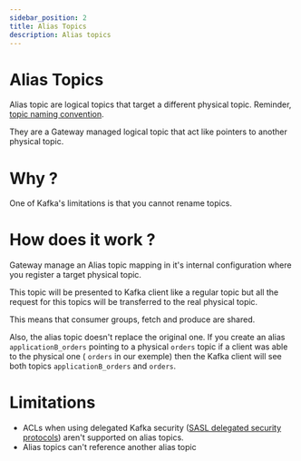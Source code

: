 ```yaml
---
sidebar_position: 2
title: Alias Topics
description: Alias topics
---
```


# Alias Topics

Alias topic are logical topics that target a different physical topic.
Reminder, [topic naming convention](/gateway/reference/reference-docs/#topics).

They are a Gateway managed logical topic that act like pointers to another physical topic.

# Why ?

One of Kafka's limitations is that you cannot rename topics.

# How does it work ?

Gateway manage an Alias topic mapping in it's internal configuration where you register a target physical topic.

This topic will be presented to Kafka client like a regular topic but all the request for this topics will be transferred to the real physical topic.

This means that consumer groups, fetch and produce are shared.

Also, the alias topic doesn't replace the original one. If you create an alias `applicationB_orders` pointing to a physical `orders` topic if a client was able to the physical one ( `orders` in our exemple) then the Kafka client will see both topics `applicationB_orders` and `orders`.

# Limitations

* ACLs when using delegated Kafka security ([SASL delegated security protocols](../authentication#delegated_sasl_plaintext)) aren't supported on alias topics.
* Alias topics can't reference another alias topic

          